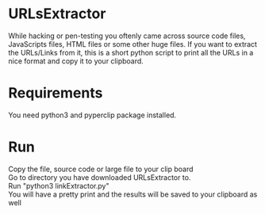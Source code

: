 
# URLsExtractor
While hacking or pen-testing you oftenly came across source code files, JavaScripts files, HTML files or some other huge files. If you want to extract the URLs/Links from it, this is a short python script to print all the URLs in a nice format and copy it to your clipboard.

# Requirements
You need python3 and pyperclip package installed. 

# Run
Copy the file, source code or large file to your clip board <br />
Go to directory you have downloaded URLsExtractor to.<br />
Run "python3 linkExtractor.py" <br />
You will have a pretty print and the results will be saved to your clipboard as well
